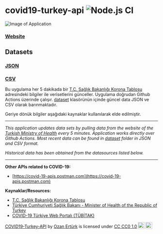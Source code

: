 # covid19-turkey-api  ![Node.js CI](https://github.com/ozanerturk/covid19-turkey-api/workflows/Node.js%20CI/badge.svg?branch=master&event=schedule)

![Image of Application](https://raw.githubusercontent.com/capan/covid19-turkey-api/master/assets/Screenshot%20from%202020-04-12%2021-44-44.png)

### [Website](https://ozanerturk.github.io/covid19-turkey-api/)

## Datasets

### [JSON](https://raw.githubusercontent.com/ozanerturk/covid19-turkey-api/master/dataset/timeline.json)

### [CSV](https://raw.githubusercontent.com/ozanerturk/covid19-turkey-api/master/dataset/timeline.csv)

Bu uygulama her 5 dakikada bir [T.C. Sağlık Bakanlığı Korona Tablosu](https://covid19.saglik.gov.tr) adresindeki bilgiler ile verisetlerini günceller. Uygulama doğrudan Github Actions üzerinde çalışır. [dataset](dataset) klasörünün içinde güncel data JSON ve CSV olarak barınmaktadır.

Geriye dönük bilgiler aşağıdaki kaynaklar kullanılarak elde edilmiştir.

-----

*This application updates data sets by pulling data from the website of the [Turkish Ministry of Health](https://covid19.saglik.gov.tr) every 5 minutes. Application works directly over Github Actions. Most recent data can be found in [dataset](dataset) folder in JSON and CSV format.*

*Historical data has been obtained from the datasources listed below.*

-----

**Other APIs related to COVID-19:**

* [https://covid-19-apis.postman.com](https://covid-19-apis.postman.com)

**Kaynaklar/Resources:**

* [T.C. Sağlık Bakanlığı Korona Tablosu](https://covid19.saglik.gov.tr)
* [Türkiye Cumhuriyeti Sağlık Bakanı - Minister of Health of the Republic of Turkey](https://twitter.com/drfahrettinkoca)
* [COVID-19 Türkiye Web Portalı (TÜBİTAK)](https://covid19.tubitak.gov.tr/turkiyede-durum)

<p xmlns:dct="http://purl.org/dc/terms/" xmlns:cc="http://creativecommons.org/ns#" class="license-text"><a rel="cc:attributionURL" property="dct:title" href="https://ozanerturk.github.io/covid19-turkey-api/">COVID19-Turkey-API</a> by <a rel="cc:attributionURL dct:creator" property="cc:attributionName" href="https://github.com/ozanerturk/">Ozan Ertürk</a> is licensed under <a rel="license" href="https://creativecommons.org/publicdomain/zero/1.0">CC CC0 1.0<img style="height:22px!important;margin-left:3px;vertical-align:text-bottom;" src="https://mirrors.creativecommons.org/presskit/icons/cc.svg?ref=chooser-v1" /><img style="height:22px!important;margin-left:3px;vertical-align:text-bottom;" src="https://mirrors.creativecommons.org/presskit/icons/zero.svg?ref=chooser-v1" /></a></p>

